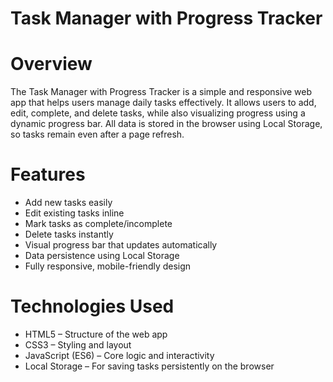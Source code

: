 # Task Manager with Progress Tracker

# Overview

The Task Manager with Progress Tracker is a simple and responsive web app that helps users manage daily tasks effectively. It allows users to add, edit, complete, and delete tasks, while also visualizing progress using a dynamic progress bar. All data is stored in the browser using Local Storage, so tasks remain even after a page refresh.

# Features

- Add new tasks easily
- Edit existing tasks inline
- Mark tasks as complete/incomplete
- Delete tasks instantly
- Visual progress bar that updates automatically
- Data persistence using Local Storage
- Fully responsive, mobile-friendly design

# Technologies Used

- HTML5 – Structure of the web app
- CSS3 – Styling and layout
- JavaScript (ES6) – Core logic and interactivity
- Local Storage – For saving tasks persistently on the browser
